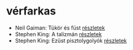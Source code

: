 # vérfarkas

- Neil Gaiman: Tükör és füst [részletek](_details/%7Bopf.creator%7D.md#id_1434)
- Stephen King: A talizmán [részletek](_details/%7Bopf.creator%7D.md#id_549)
- Stephen King: Ezüst pisztolygolyók [részletek](_details/%7Bopf.creator%7D.md#id_572)